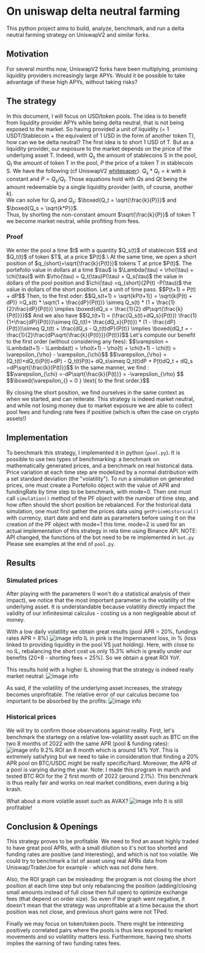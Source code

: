 # On uniswap delta neutral farming

This python project aims to build, analyze, benchmark, and run a delta neutral farming strategy on UniswapV2 and similar forks.

## Motivation

For several months now, UniswapV2 forks have been multiplying, promising liquidity providers increasingly large APYs. Would it be possible to take advantage of these high APYs, without taking risks?

## The strategy

In this document, I will focus on USD/token pools. The idea is to benefit from liquidity provider APYs while being delta neutral, that is not being exposed to the market.
So having provided a unit of liquidity (= 1 USDT/Stablecoin + the equivalent of 1 USD in the form of another token T), how can we be delta neutral? The first idea is to short 1 USD of T. But as a liquidity provider, our exposure to the market depends on the price of the underlying asset T.
Indeed, with
$Q_s$ the amount of stablecoins S in the pool,
$Q_t$ the amount of token T in the pool,
$P$ the price of a token T in stablecoin S. 
We have the following (cf UniswapV2 [whitepaper](https://uniswap.org/whitepaper.pdf)):
$Q_s * Q_t = k$ with $k$ constant and
$P = Q_s / Q_t$.
Those equations hold with $Qs$ and $Qt$ being the amount redeemable by a single liquidity provider (with, of course, another $k$).\
We can solve for $Q_t$ and $Q_s$:
$\boxed{Q_t = \sqrt{\frac{k}{P}}}$ and 
$\boxed{Q_s = \sqrt{k*P}}$.\
Thus, by shorting the non-constant amount $\sqrt{\frac{k}{P}}$ of token T we become market neutral, while profiting from fees.
<h3>Proof</h3>
We enter the pool a time $t$ with a quantity $Q_s(t)$ of stablecoin $S$ and $Q_t(t)$ of token $T$, at a price $P(t)$.\
At the same time, we open a short position  of $q_{short}=\sqrt{\frac{k}{P(t)}}$ tokens T at price $P(t)$.
The portefolio value in dollars at a time $\tau$ is $\Lambda(\tau) = \rho(\tau) + \chi(\tau)$ with $\rho(\tau) = Q_t(\tau)P(\tau) + Q_s(\tau)$ the value in dollars of the pool position and  $\chi(\tau) =q_{short}(2P(t) -P(\tau))$ the value in dollars of the short position. Let a unit of time pass.
$$P(t+1) = P(t) + dP$$
Then, to the first oder:
$$Q_s(t+1)  = \sqrt{kP(t+1)} = \sqrt{k(P(t) + dP)} =Q_s(t) * \sqrt{1 + \frac{dP}{P(t)}} \simeq Q_s(t) * (1 + \frac{1}{2}\frac{dP}{P(t)}) \implies \boxed{dQ_s = \frac{1}{2} dP\sqrt{\frac{k}{P(t)}}}$$
And we also have
$$Q_t(t+1) = (\frac{Q_s(t)+dQ_s}{P(t)})  \frac{1}{1+\frac{dP}{P(t)}}\simeq (Q_t(t)+ \frac{dQ_s}{P(t)}) * (1 - \frac{dP}{P(t)})\simeq Q_t(t) + \frac{dQ_s - Q_t(t)dP}{P(t)} \implies \boxed{dQ_t = - \frac{1}{2}\frac{dP\sqrt{\frac{k}{P(t)}}}{P(t)}}$$
Let's compute our benefit to the first order (without considering any fees):
$$\varepsilon = \Lambda(t+1) - \Lambda(t) = \rho(t+1) - \rho(t) + \chi(t+1) - \chi(t) = \varepsilon_{\rho} - \varepsilon_{\chi}$$
$$\varepsilon_{\rho} = (Q_t(t)+dQ_t)(P(t)+dP) - Q_t(t)P(t)+ dQ_s\simeq Q_t(t)dP + P(t)dQ_t + dQ_s =dP\sqrt{\frac{k}{P(t)}}$$
In the same manner, we find :
$$\varepsilon_{\chi} =-dP\sqrt{\frac{k}{P(t)}} = -\varepsilon_{\rho} $$
$$\boxed{\varepsilon_{} = 0 } \text{ to the first order.}$$

By closing the short position, we find ourselves in the same context as when we started, and can reiterate. This strategy is indeed market neutral, and while not losing money due to market exposure we are able to collect pool fees and funding rate fees if positive (which is often the case on crypto assets!)


## Implementation

To benchmark this strategy, I implemented it in python (`pool.py`). It is possible to use two types of benchmarking: a benchmark on mathematically generated prices, and a benchmark on real historical data. Price variation at each time step are modelized by a normal distribution with a set standard deviation (the "volatility"). To run a simulation on generated prices, one must create a Portefolio object with the value of APR and fundingRate by time step to be benchmark, with mode=0. Then one must call `simulation()` method of the PF object with the number of time step, and how often should the short position be rebalanced. For the historical data simulation, one must first gather the prices data using `getPriceHistorical()` with currency, start date and end date as parameters before using it on the creation of the PF object with mode=1 this time.
mode=2 is used for an actual implementation of this strategy in rela time using Binance API. NOTE: API changed, the functions of the bot need to be re implemented in `bot.py`\
Please see examples at the end of `pool.py`.

## Results

### Simulated prices

After playing with the parameters (I won't do a statistical analysis of their impact), we notice that the most important parameter is the volatility of the underlying asset. It is understandable because volatility directly impact the validity of our infinitesimal calculus - costing us a non negligeable about of money. 

With a low daily volatility we obtain great results (pool APR = 20%, fundings rates APR = 8%)
![image info](./img/low_vol_low_il.png)
IL in pink is the Impermanent loss, in % (loss linked to providing liquidity in the pool VS just holding). Here, with close to no IL, rebalancing the short cost us only 15.3% which is greatly under our benefits (20+8 - shorting fees = 25%). So we obtain a great ROI YoY.

This results hold with a higher IL showing that the strategy is indeed really market neutral:
![image info](./img/low_vol_high_il.png)

As said, if the volatility of the underlying asset increases, the strategy becomes unprofitable. The relative error of our calculus become too important to be absorbed by the profits:
![image info](./img/high_vol.png)
### Historical prices

We will try to confirm those observations against reality.
First, let's benchmark the startegy on a relative low-volatility asset such as BTC on the two 8 months of 2022 with the same APR (pool & funding rates):
![image info](./img/hist_low_vol.png)
9.2% ROI an 8 month which is around 14% YoY. This is extremely satisfying but we need to take in consideration that finding a 20% APR pool on BTC/USDC might be really specific/hard. Moreover, the APR of a pool is varying during the year. Note: I made this program in march and tested BTC ROI for the 2 first month of 2022 (around 2.1%). This benchmark is thus really fair and works on real market conditions, even during a big krash.

What about a more volatile asset such as AVAX?
![image info](./img/hist_high_vol.png)
It is still profitable!

## Conclusion & Openings

This strategy proves to be profitable. We need to find an asset highly traded to have great pool APRs, with a small dilution so it's not too shorted and funding rates are positive (and interesting), and which is not too volatile. We could try to benchmark a list of asset using real APRs data from Uniswap/TraderJoe for example - which was not done here.

Also, the ROI graph can be misleading: the program is not closing the short position at each time step but only rebalancing the position (adding/closing small amounts instead of full close then full open) to optimize exchange fees (that depend on order size). So even if the graph went negative, it doesn't mean that the strategy was unprofitable at a time because the short position was not close, and previous short gains were not TPed.

Finally we may focus on token/token pools. There might be interesting positively correlated pairs where the pools is thus less exposed to market movements and so volatility matters less. Furthermore, having two shorts implies the earning of two funding rates fees.
